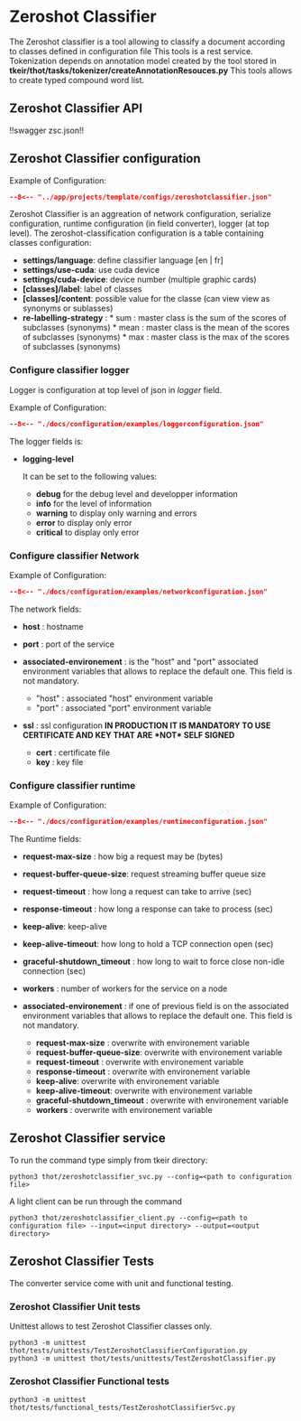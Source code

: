 # Zeroshot Classifier

The Zeroshot classifier is a tool allowing to classify a document according to classes defined in configuration file
This tools is a rest service.
Tokenization depends on annotation model created by the tool stored in **tkeir/thot/tasks/tokenizer/createAnnotationResouces.py**
This tools allows to create typed compound word list.

## Zeroshot Classifier API

!!swagger zsc.json!!


## Zeroshot Classifier configuration

Example of Configuration:

```json title="zeroshotclassifier.json"
--8<-- "../app/projects/template/configs/zeroshotclassifier.json"
```

Zeroshot Classifier is an aggreation of network configuration, serialize configuration, runtime configuration (in field converter), logger (at top level).
The zeroshot-classification configuration is a table containing classes configuration:

- **settings/language**: define classifier language \[en | fr\]
- **settings/use-cuda**: use cuda device
- **settings/cuda-device**: device number (multiple graphic cards)
- **\[classes\]/label**: label of classes
- **\[classes\]/content**: possible value for the classe (can view view as synonyms or sublasses)
- **re-labelling-strategy** :
  \* sum : master class is the sum of the scores of subclasses (synonyms)
  \* mean : master class is the mean of the scores of subclasses (synonyms)
  \* max : master class is the max of the scores of subclasses (synonyms)

### Configure classifier logger

Logger is configuration at top level of json in *logger* field.

Example of Configuration:

```json title="logger configuration"
--8<-- "./docs/configuration/examples/loggerconfiguration.json"
```

The logger fields is:

- **logging-level**

  It can be set to the following values:

  - **debug** for the debug level and developper information
  - **info** for the level of information
  - **warning** to display only warning and errors
  - **error** to display only error
  - **critical** to display only error

### Configure classifier Network

Example of Configuration:

```json title="network configuration"
--8<-- "./docs/configuration/examples/networkconfiguration.json"
```

The network fields:

- **host** : hostname

- **port** : port of the service

- **associated-environement** : is the "host" and "port" associated environment variables that allows to replace the
  default one. This field is not mandatory.

  - "host" : associated "host" environment variable
  - "port" : associated "port" environment variable

- **ssl** : ssl configuration **IN PRODUCTION IT IS MANDATORY TO USE CERTIFICATE AND KEY THAT ARE \*NOT\* SELF SIGNED**

  - **cert** : certificate file
  - **key** : key file

### Configure classifier runtime

Example of Configuration:

```json title="network configuration"
--8<-- "./docs/configuration/examples/runtimeconfiguration.json"
```

The Runtime fields:

- **request-max-size** : how big a request may be (bytes)

- **request-buffer-queue-size**: request streaming buffer queue size

- **request-timeout** : how long a request can take to arrive (sec)

- **response-timeout** : how long a response can take to process (sec)

- **keep-alive**: keep-alive

- **keep-alive-timeout**: how long to hold a TCP connection open (sec)

- **graceful-shutdown_timeout** : how long to wait to force close non-idle connection (sec)

- **workers** : number of workers for the service on a node

- **associated-environement** : if one of previous field is on the associated environment variables that allows to replace the  default one. This field is not mandatory.

  - **request-max-size** : overwrite with environement variable
  - **request-buffer-queue-size**: overwrite with environement variable
  - **request-timeout** : overwrite with environement variable
  - **response-timeout** : overwrite with environement variable
  - **keep-alive**: overwrite with environement variable
  - **keep-alive-timeout**: overwrite with environement variable
  - **graceful-shutdown_timeout** : overwrite with environement variable
  - **workers** : overwrite with environement variable

## Zeroshot Classifier service

To run the command type simply from tkeir directory:

```shell
python3 thot/zeroshotclassifier_svc.py --config=<path to configuration file>
```

A light client can be run through the command

```shell
python3 thot/zeroshotclassifier_client.py --config=<path to configuration file> --input=<input directory> --output=<output directory>
```

## Zeroshot Classifier Tests

The converter service come with unit and functional testing.

### Zeroshot Classifier Unit tests

Unittest allows to test Zeroshot Classifier classes only.

```shell
python3 -m unittest thot/tests/unittests/TestZeroshotClassifierConfiguration.py
python3 -m unittest thot/tests/unittests/TestZeroshotClassifier.py
```

### Zeroshot Classifier Functional tests

```shell
python3 -m unittest thot/tests/functional_tests/TestZeroshotClassifierSvc.py
```
